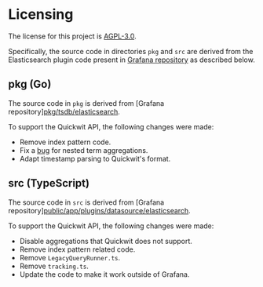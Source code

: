 # Licensing

The license for this project is [AGPL-3.0](LICENSE.md).

Specifically, the source code in directories `pkg` and `src` are derived from the Elasticsearch plugin code present in [Grafana repository]([https://](https://github.com/grafana/grafana)) as described below.

## pkg (Go)

The source code in `pkg` is derived from [Grafana repository][pkg/tsdb/elasticsearch](https://github.com/grafana/grafana/tree/main/pkg/tsdb/elasticsearch).

To support the Quickwit API, the following changes were made:
- Remove index pattern code.
- Fix a [bug](https://github.com/quickwit-oss/quickwit-datasource/commit/c09f92128c7198ef0d44eaddf26a8c0b78a5149c) for nested term aggregations.
- Adapt timestamp parsing to Quickwit's format.


## src (TypeScript)

The source code in `src` is derived from [Grafana repository][public/app/plugins/datasource/elasticsearch](https://github.com/grafana/grafana/tree/main/public/app/plugins/datasource/elasticsearch).

To support the Quickwit API, the following changes were made:
- Disable aggregations that Quickwit does not support.
- Remove index pattern related code.
- Remove `LegacyQueryRunner.ts`.
- Remove `tracking.ts`.
- Update the code to make it work outside of Grafana.
